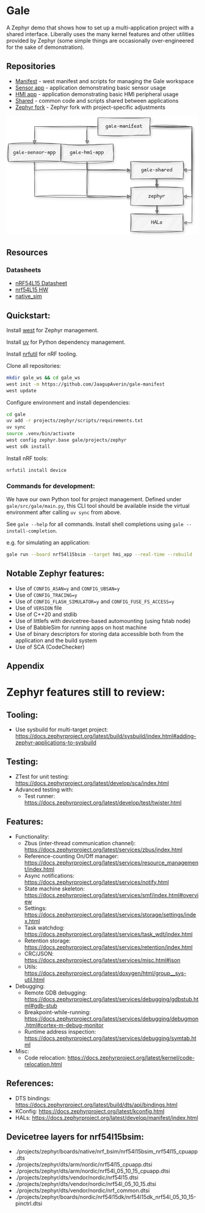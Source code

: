 # Gale

A Zephyr demo that shows how to set up a multi-application project with a shared interface. Liberally uses the many kernel features and other utilities provided by Zephyr (some simple things are occasionally over-engineered for the sake of demonstration).

## Repositories

- [Manifest](https://github.com/JaagupAverin/gale-manifest) - west manifest and scripts for managing the Gale workspace
- [Sensor app](https://github.com/JaagupAverin/gale-sensor-app) - application demonstrating basic sensor usage
- [HMI app](https://github.com/JaagupAverin/gale-hmi-app) - application demonstrating basic HMI peripheral usage
- [Shared](https://github.com/JaagupAverin/gale-shared) - common code and scripts shared between applications
- [Zephyr fork](https://github.com/JaagupAverin/gale-zephyr) - Zephyr fork with project-specific adjustments

![Gale Manifest Diagram](res/gale-manifest.drawio.png)

## Resources

### Datasheets

- [nRF54L15 Datasheet](https://docs.nordicsemi.com/bundle/ps_nrf54L15/page/keyfeatures_html5.html)
- [nrf54L15 HW](https://docs.nordicsemi.com/bundle/ug_nrf54l15_dk/page/UG/nRF54L15_DK/intro/intro.html)
- [native_sim](https://docs.nordicsemi.com/bundle/ncs-latest/page/zephyr/boards/native/native_sim/doc/index.html)

## Quickstart:

Install [west](https://docs.zephyrproject.org/latest/develop/west/install.html) for Zephyr management.

Install [uv](https://docs.astral.sh/uv/getting-started/installation/) for Python dependency management.

Install [nrfutil](https://www.nordicsemi.com/Products/Development-tools/nRF-Util) for nRF tooling.

Clone all repositories:

```bash
mkdir gale_ws && cd gale_ws
west init -m https://github.com/JaagupAverin/gale-manifest
west update
```

Configure environment and install dependencies:

```bash
cd gale
uv add -r projects/zephyr/scripts/requirements.txt
uv sync
source .venv/bin/activate
west config zephyr.base gale/projects/zephyr
west sdk install
```

Install nRF tools:

```bash
nrfutil install device
```

### Commands for development:

We have our own Python tool for project management. Defined under `gale/src/gale/main.py`, this CLI tool should
be available inside the virtual environment after calling `uv sync` from above.

See `gale --help` for all commands. Install shell completions using `gale --install-completion`.

e.g. for simulating an application:

```bash
gale run --board nrf54l15bsim --target hmi_app --real-time --rebuild
```

## Notable Zephyr features:

- Use of `CONFIG_ASAN=y` and `CONFIG_UBSAN=y`
- Use of `CONFIG_TRACING=y`
- Use of `CONFIG_FLASH_SIMULATOR=y` and `CONFIG_FUSE_FS_ACCESS=y`
- Use of `VERSION` file
- Use of C++20 and stdlib
- Use of littlefs with devicetree-based automounting (using fstab node)
- Use of BabbleSim for running apps on host machine
- Use of binary descriptors for storing data accessible both from the application and the build system
- Use of SCA (CodeChecker)

## Appendix

# Zephyr features still to review:

## Tooling:

- Use sysbuild for multi-target project: https://docs.zephyrproject.org/latest/build/sysbuild/index.html#adding-zephyr-applications-to-sysbuild

## Testing:

- ZTest for unit testing: https://docs.zephyrproject.org/latest/develop/sca/index.html
- Advanced testing with:
  - Test runner: https://docs.zephyrproject.org/latest/develop/test/twister.html

## Features:

- Functionality:
  - Zbus (inter-thread communication channel): https://docs.zephyrproject.org/latest/services/zbus/index.html
  - Reference-counting On/Off manager: https://docs.zephyrproject.org/latest/services/resource_management/index.html
  - Async notifications: https://docs.zephyrproject.org/latest/services/notify.html
  - State machine skeleton: https://docs.zephyrproject.org/latest/services/smf/index.html#overview
  - Settings: https://docs.zephyrproject.org/latest/services/storage/settings/index.html
  - Task watchdog: https://docs.zephyrproject.org/latest/services/task_wdt/index.html
  - Retention storage: https://docs.zephyrproject.org/latest/services/retention/index.html
  - CRC/JSON: https://docs.zephyrproject.org/latest/services/misc.html#json
  - Utils: https://docs.zephyrproject.org/latest/doxygen/html/group__sys-util.html
- Debugging:
  - Remote GDB debugging: https://docs.zephyrproject.org/latest/services/debugging/gdbstub.html#gdb-stub
  - Breakpoint-while-running: https://docs.zephyrproject.org/latest/services/debugging/debugmon.html#cortex-m-debug-monitor
  - Runtime address inspection: https://docs.zephyrproject.org/latest/services/debugging/symtab.html
- Misc:
  - Code relocation: https://docs.zephyrproject.org/latest/kernel/code-relocation.html

## References:

- DTS bindings: https://docs.zephyrproject.org/latest/build/dts/api/bindings.html
- KConfig: https://docs.zephyrproject.org/latest/kconfig.html
- HALs: https://docs.zephyrproject.org/latest/develop/manifest/index.html

## Devicetree layers for nrf54l15bsim:

- ./projects/zephyr/boards/native/nrf_bsim/nrf54l15bsim_nrf54l15_cpuapp.dts
- ./projects/zephyr/dts/arm/nordic/nrf54l15_cpuapp.dtsi
- ./projects/zephyr/dts/arm/nordic/nrf54l_05_10_15_cpuapp.dtsi
- ./projects/zephyr/dts/vendor/nordic/nrf54l15.dtsi
- ./projects/zephyr/dts/vendor/nordic/nrf54l_05_10_15.dtsi
- ./projects/zephyr/dts/vendor/nordic/nrf_common.dtsi
- ./projects/zephyr/boards/nordic/nrf54l15dk/nrf54l15dk_nrf54l_05_10_15-pinctrl.dtsi
